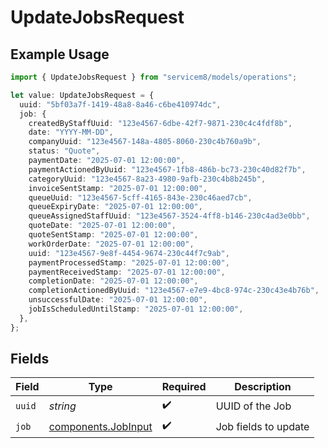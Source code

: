# UpdateJobsRequest

## Example Usage

```typescript
import { UpdateJobsRequest } from "servicem8/models/operations";

let value: UpdateJobsRequest = {
  uuid: "5bf03a7f-1419-48a8-8a46-c6be410974dc",
  job: {
    createdByStaffUuid: "123e4567-6dbe-42f7-9871-230c4c4fdf8b",
    date: "YYYY-MM-DD",
    companyUuid: "123e4567-148a-4805-8060-230c4b760a9b",
    status: "Quote",
    paymentDate: "2025-07-01 12:00:00",
    paymentActionedByUuid: "123e4567-1fb8-486b-bc73-230c40d82f7b",
    categoryUuid: "123e4567-8a23-4980-9afb-230c4b8b245b",
    invoiceSentStamp: "2025-07-01 12:00:00",
    queueUuid: "123e4567-5cff-4165-843e-230c46aed7cb",
    queueExpiryDate: "2025-07-01 12:00:00",
    queueAssignedStaffUuid: "123e4567-3524-4ff8-b146-230c4ad3e0bb",
    quoteDate: "2025-07-01 12:00:00",
    quoteSentStamp: "2025-07-01 12:00:00",
    workOrderDate: "2025-07-01 12:00:00",
    uuid: "123e4567-9e8f-4454-9674-230c44f7c9ab",
    paymentProcessedStamp: "2025-07-01 12:00:00",
    paymentReceivedStamp: "2025-07-01 12:00:00",
    completionDate: "2025-07-01 12:00:00",
    completionActionedByUuid: "123e4567-e7e9-4bc8-974c-230c43e4b76b",
    unsuccessfulDate: "2025-07-01 12:00:00",
    jobIsScheduledUntilStamp: "2025-07-01 12:00:00",
  },
};
```

## Fields

| Field                                                      | Type                                                       | Required                                                   | Description                                                |
| ---------------------------------------------------------- | ---------------------------------------------------------- | ---------------------------------------------------------- | ---------------------------------------------------------- |
| `uuid`                                                     | *string*                                                   | :heavy_check_mark:                                         | UUID of the Job                                            |
| `job`                                                      | [components.JobInput](../../models/components/jobinput.md) | :heavy_check_mark:                                         | Job fields to update                                       |